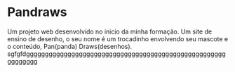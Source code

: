 # Pandraws
Um projeto web desenvolvido no inicio da minha formação. Um site de ensino de desenho, o seu nome é um trocadinho envolvendo seu mascote e o conteúdo,
Pan(panda) Draws(desenhos). sgfgfdggggggggggggggggggggggggggggggggggggggggggggggggggggggggggggg
